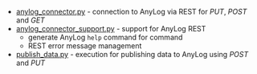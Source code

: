 * [anylog_connector.py](anylog_connector.py) - connection to AnyLog via REST for _PUT_, _POST_ and _GET_
* [anylog_connector_support.py](anylog_connector_support.py) - support for AnyLog REST
  * generate AnyLog `help` command for command
  * REST error message management 
* [publish_data.py](publish_data.py) - execution for publishing data to AnyLog using _POST_ and _PUT_ 
